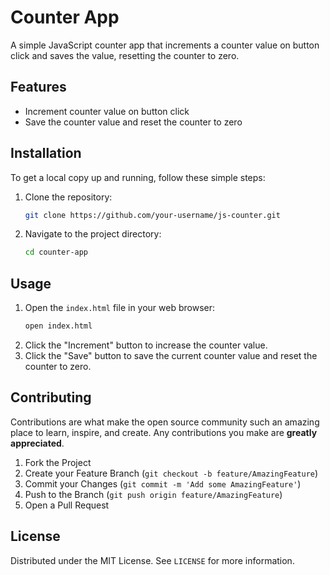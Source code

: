 # Counter App

A simple JavaScript counter app that increments a counter value on button click and saves the value, resetting the counter to zero.

## Features

- Increment counter value on button click
- Save the counter value and reset the counter to zero

## Installation

To get a local copy up and running, follow these simple steps:

1. Clone the repository:
    ```sh
    git clone https://github.com/your-username/js-counter.git
    ```
2. Navigate to the project directory:
    ```sh
    cd counter-app
    ```

## Usage

1. Open the `index.html` file in your web browser:
    ```sh
    open index.html
    ```
2. Click the "Increment" button to increase the counter value.
3. Click the "Save" button to save the current counter value and reset the counter to zero.

## Contributing

Contributions are what make the open source community such an amazing place to learn, inspire, and create. Any contributions you make are **greatly appreciated**.

1. Fork the Project
2. Create your Feature Branch (`git checkout -b feature/AmazingFeature`)
3. Commit your Changes (`git commit -m 'Add some AmazingFeature'`)
4. Push to the Branch (`git push origin feature/AmazingFeature`)
5. Open a Pull Request

## License

Distributed under the MIT License. See `LICENSE` for more information.
